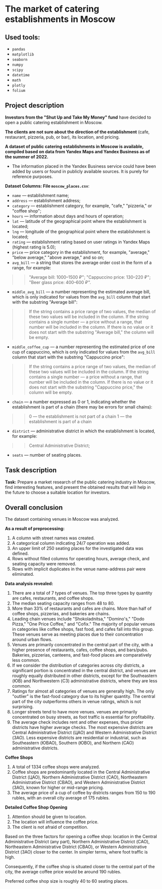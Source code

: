 # The market of catering establishments in Moscow

## Used tools: 
* `pandas`
* `matplotlib`
* `seaborn`
* `numpy`
* `scipy`
* `datetime`
* `math`
* `plotly`
* `folium`

## Project description

**Investors from the "Shut Up and Take My Money" fund** have decided to open a public catering establishment in Moscow.

**The clients are not sure about the direction of the establishment** (cafe, restaurant, pizzeria, pub, or bar), its location, and pricing.

**A dataset of public catering establishments in Moscow is available, compiled based on data from Yandex Maps and Yandex Business as of the summer of 2022.**

* The information placed in the Yandex Business service could have been added by users or found in publicly available sources. It is purely for reference purposes.

**Dataset Columns:**
**File `moscow_places.csv`**:
* `name` — establishment name;
* `address` — establishment address;
* `category` — establishment category, for example, "cafe," "pizzeria," or "coffee shop";
* `hours` — information about days and hours of operation;
* `lat` — latitude of the geographical point where the establishment is located;
* `lng` — longitude of the geographical point where the establishment is located;
* `rating` — establishment rating based on user ratings in Yandex Maps (highest rating is 5.0);
* `price` — price category in the establishment, for example, "average," "below average," "above average," and so on;
* `avg_bill` — a string that stores the average order cost in the form of a range, for example:
 >> "Average bill: 1000–1500 ₽";
 >> "Cappuccino price: 130–220 ₽";
 >> "Beer glass price: 400–600 ₽".
* `middle_avg_bill` — a number representing the estimated average bill, which is only indicated for values from the `avg_bill` column that start with the substring "Average bill":
 >> If the string contains a price range of two values, the median of these two values will be included in the column.
 >> If the string contains a single number — a price without a range, that number will be included in the column.
 >> If there is no value or it does not start with the substring "Average bill," the column will be empty.
* `middle_coffee_cup` — a number representing the estimated price of one cup of cappuccino, which is only indicated for values from the `avg_bill` column that start with the substring "Cappuccino price":
 >> If the string contains a price range of two values, the median of these two values will be included in the column.
 >> If the string contains a single number — a price without a range, that number will be included in the column.
 >> If there is no value or it does not start with the substring "Cappuccino price," the column will be empty.
* `chain` — a number expressed as 0 or 1, indicating whether the establishment is part of a chain (there may be errors for small chains):
 >> 0 — the establishment is not part of a chain
 >> 1 — the establishment is part of a chain
* `district` — administrative district in which the establishment is located, for example:
 >> Central Administrative District;
* `seats` — number of seating places.

## Task description

**Task:** Prepare a market research of the public catering industry in Moscow, find interesting features, and present the obtained results that will help in the future to choose a suitable location for investors.

## Overall conclusion
The dataset containing venues in Moscow was analyzed.

**As a result of preprocessing:**

1. A column with street names was created.
2. A categorical column indicating 24/7 operation was added.
3. An upper limit of 250 seating places for the investigated data was defined.
4. Rows without filled columns for operating hours, average check, and seating capacity were removed.
5. Rows with implicit duplicates in the venue name-address pair were eliminated.

**Data analysis revealed:**

1. There are a total of 7 types of venues. The top three types by quantity are cafes, restaurants, and coffee shops.
2. The median seating capacity ranges from 48 to 80.
3. More than 33% of restaurants and cafes are chains. More than half of coffee shops, pizzerias, and bakeries are chains.
4. Leading chain venues include "Shokoladnitsa," "Domino's," "Dodo Pizza," "One Price Coffee," and "Cofix." The majority of popular venues in categories like coffee shops, fast food, and cafes fall into this group. These venues serve as meeting places due to their concentration around urban flows.
5. Venues are primarily concentrated in the central part of the city, with a higher presence of restaurants, cafes, coffee shops, and bars/pubs. Bakeries, pizzerias, canteens, and fast-food places are comparatively less common.
6. If we consider the distribution of categories across city districts, a significant portion is concentrated in the central district, and venues are roughly equally distributed in other districts, except for the Southeastern (ЮВ) and Northwestern (СЗ) administrative districts, where they are less common.
7. Ratings for almost all categories of venues are generally high. The only "outlier" is the fast-food category due to its higher quantity. The central part of the city outperforms others in venue ratings, which is not surprising.
8. Longer streets tend to have more venues. venues are primarily concentrated on busy streets, as foot traffic is essential for profitability.
9. The average check includes rent and other expenses, thus pricier districts have higher average checks. The most expensive districts are Central Administrative District (ЦАО) and Western Administrative District (ЗАО). Less expensive districts are residential or industrial, such as Southeastern (ЮВАО), Southern (ЮВО), and Northern (САО) administrative districts.

**Coffee Shops**

1. A total of 1334 coffee shops were analyzed.
2. Coffee shops are predominantly located in the Central Administrative District (ЦАО), Northern Administrative District (САО), Northeastern Administrative District (СВАО), and Western Administrative District (ЗАО), known for higher or mid-range pricing.
3. The average price of a cup of coffee by districts ranges from 150 to 190 rubles, with an overall city average of 175 rubles.

**Detailed Coffee Shop Opening**

1. Attention should be given to location.
2. The location will influence the coffee price.
3. The client is not afraid of competition.

Based on the three factors for opening a coffee shop: location in the Central Administrative District (any part), Northern Administrative District (САО), Northeastern Administrative District (СВАО), or Western Administrative District (ЗАО) closer to the center. In simpler terms, where foot traffic is high.

Consequently, if the coffee shop is situated closer to the central part of the city, the average coffee price would be around 190 rubles.

Preferred coffee shop size is roughly 40 to 60 seating places.
